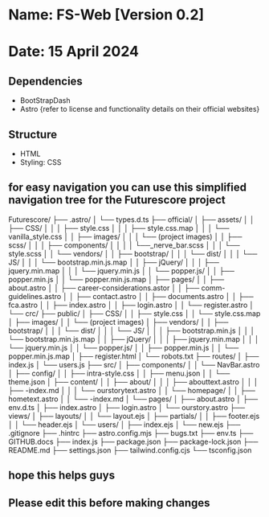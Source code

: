 # Name: FS-Web [Version 0.2]

# Date: 15 April 2024

## Dependencies

* BootStrapDash
* Astro {refer to license and functionality details on their official websites}

## Structure

* HTML
* Styling: CSS

## for easy navigation you can use this simplified navigation tree for the Futurescore project

Futurescore/
├── .astro/
│   └── types.d.ts
├── official/
│   ├── assets/
│   │   ├── CSS/
│   │   │   ├── style.css
│   │   │   ├── style.css.map
│   │   │   └── vanilla_style.css
│   │   ├── images/
│   │   │   └── (project images)
│   │   ├── scss/
│   │   │   ├── components/
│   │   │   │   └──_nerve_bar.scss
│   │   │   └── style.scss
│   │   └── vendors/
│   │       ├── bootstrap/
│   │       │   └── dist/
│   │       │       └── JS/
│   │       │           └── bootstrap.min.js.map
│   │       ├── jQuery/
│   │       │   ├── jquery.min.map
│   │       │   └── jquery.min.js
│   │       └── popper.js/
│   │           ├── popper.min.js
│   │           └── popper.min.js.map
│   ├── pages/
│   │   ├── about.astro
│   │   ├── career-considerations.astor
│   │   ├── comm-guidelines.astro
│   │   ├── contact.astro
│   │   ├── documents.astro
│   │   ├── fca.astro
│   │   ├── index.astro
│   │   ├── login.astro
│   │   └── register.astro
│   └── crc/
├── public/
│   ├── CSS/
│   │   ├── style.css
│   │   └── style.css.map
│   ├── images/
│   │   └── (project images)
│   ├── vendors/
│   │   ├── bootstrap/
│   │   │   └── dist/
│   │   │       └── JS/
│   │   │           ├── bootstrap.min.js
│   │   │           └── bootstrap.min.js.map
│   │   ├── jQuery/
│   │   │   ├── jquery.min.map
│   │   │   └── jquery.min.js
│   │   └── popper.js/
│   │       ├── popper.min.js
│   │       └── popper.min.js.map
│   ├── register.html
│   └── robots.txt
├── routes/
│   ├── index.js
│   └── users.js
├── src/
│   ├── components/
│   │   └── NavBar.astro
│   ├── config/
│   │   ├── intra-style.css
│   │   ├── menu.json
│   │   └── theme.json
│   ├── content/
│   │   ├── about/
│   │   │   ├── abouttext.astro
│   │   │   ├── -index.md
│   │   │   └── ourstorytext.astro
│   │   └── homepage/
│   │       ├── hometext.astro
│   │       └── -index.md
│   └── pages/
│       ├── about.astro
│       ├── env.d.ts
│       ├── index.astro
│       ├── login.astro
│       └── ourstory.astro
├── views/
│   ├── layouts/
│   │   └── layout.ejs
│   ├── partials/
│   │   ├── footer.ejs
│   │   └── header.ejs
│   └── users/
│       ├── index.ejs
│       └── new.ejs
├── .gitignore
├── .hintrc
├── astro.config.mjs
├── bugs.txt
├── env.ts
├── GITHUB.docs
├── index.js
├── package.json
├── package-lock.json
├── README.md
├── settings.json
├── tailwind.config.cjs
└── tsconfig.json

## hope this helps guys

## Please edit this before making changes
